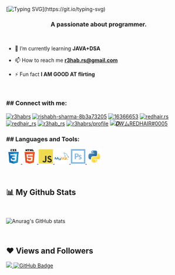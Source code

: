 [![Typing SVG](https://readme-typing-svg.herokuapp.com?font=Righteous&color=67F7F5&size=65&center=true&vCenter=true&width=900&height=100&lines=Hi+%F0%9F%91%8B%2C+I'm+RED+HERE;I+AM+IN+LOVE+WITH+CODING....)](https://git.io/typing-svg)

<h3 align="center">A passionate about programmer.</h3>

<br>

- 🌱 I’m currently learning **JAVA+DSA**

- 📫 How to reach me **r3hab.rs@gmail.com**

- ⚡ Fun fact **I AM GOOD AT flirting**

<br>
<h3 align="left"> ## Connect with me:</h3>
<p align="left">
<a href="https://twitter.com/r3habrs" target="blank"><img align="center" src="https://raw.githubusercontent.com/rahuldkjain/github-profile-readme-generator/master/src/images/icons/Social/twitter.svg" alt="r3habrs" height="30" width="40" /></a>
<a href="https://linkedin.com/in/rishabh-sharma-8b3a73205" target="blank"><img align="center" src="https://raw.githubusercontent.com/rahuldkjain/github-profile-readme-generator/master/src/images/icons/Social/linked-in-alt.svg" alt="rishabh-sharma-8b3a73205" height="30" width="40" /></a>
<a href="https://stackoverflow.com/users/16366653" target="blank"><img align="center" src="https://raw.githubusercontent.com/rahuldkjain/github-profile-readme-generator/master/src/images/icons/Social/stack-overflow.svg" alt="16366653" height="30" width="40" /></a>
<a href="https://instagram.com/redhair.rs" target="blank"><img align="center" src="https://raw.githubusercontent.com/rahuldkjain/github-profile-readme-generator/master/src/images/icons/Social/instagram.svg" alt="redhair.rs" height="30" width="40" /></a>
<a href="https://www.codechef.com/users/redhair_rs" target="blank"><img align="center" src="https://cdn.jsdelivr.net/npm/simple-icons@3.1.0/icons/codechef.svg" alt="redhair_rs" height="30" width="40" /></a>
<a href="https://www.hackerrank.com/r3hab_rs" target="blank"><img align="center" src="https://raw.githubusercontent.com/rahuldkjain/github-profile-readme-generator/master/src/images/icons/Social/hackerrank.svg" alt="r3hab_rs" height="30" width="40" /></a>
<a href="https://auth.geeksforgeeks.org/user/r3habrs/profile" target="blank"><img align="center" src="https://raw.githubusercontent.com/rahuldkjain/github-profile-readme-generator/master/src/images/icons/Social/geeks-for-geeks.svg" alt="r3habrs/profile" height="30" width="40" /></a>
<a href="https://discord.gg/𝑫𝑊ムREDHAIR#0005" target="blank"><img align="center" src="https://raw.githubusercontent.com/rahuldkjain/github-profile-readme-generator/master/src/images/icons/Social/discord.svg" alt="𝑫𝑊ムREDHAIR#0005" height="30" width="40" /></a>
</p>

<h3 align="left"> ## Languages and Tools:</h3>
<p align="left"> <a href="https://www.w3schools.com/css/" target="_blank"> <img src="https://raw.githubusercontent.com/devicons/devicon/master/icons/css3/css3-original-wordmark.svg" alt="css3" width="40" height="40"/> </a> <a href="https://www.w3.org/html/" target="_blank"> <img src="https://raw.githubusercontent.com/devicons/devicon/master/icons/html5/html5-original-wordmark.svg" alt="html5" width="40" height="40"/> </a> <a href="https://developer.mozilla.org/en-US/docs/Web/JavaScript" target="_blank"> <img src="https://raw.githubusercontent.com/devicons/devicon/master/icons/javascript/javascript-original.svg" alt="javascript" width="40" height="40"/> </a> <a href="https://www.mysql.com/" target="_blank"> <img src="https://raw.githubusercontent.com/devicons/devicon/master/icons/mysql/mysql-original-wordmark.svg" alt="mysql" width="40" height="40"/> </a> <a href="https://www.photoshop.com/en" target="_blank"> <img src="https://raw.githubusercontent.com/devicons/devicon/master/icons/photoshop/photoshop-line.svg" alt="photoshop" width="40" height="40"/> </a> <a href="https://www.python.org" target="_blank"> <img src="https://raw.githubusercontent.com/devicons/devicon/master/icons/python/python-original.svg" alt="python" width="40" height="40"/> </a> </p>
<br>

## 📊 My Github Stats

<br>

![Anurag's GitHub stats](https://github-readme-stats.vercel.app/api?username=redhairrs&theme=chartreuse-dark&show_icons=true)

<br>

 ## ❤ Views and Followers
<a href="https://github.com/Meghna-DAS/github-profile-views-counter">
    <img src="https://komarev.com/ghpvc/?username=redhairrs&label=Profile%20views&color=0e75b6&style=flat">
</a>
<a href="https://github.com/redhairrs?tab=followers"><img src="https://img.shields.io/github/followers/redhairrs?label=Followers&style=social" alt="GitHub Badge"></a>

